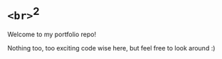 # `<br>`<sup>2</sup>
Welcome to my portfolio repo!

Nothing too, too exciting code wise here, but feel free to look around :)

